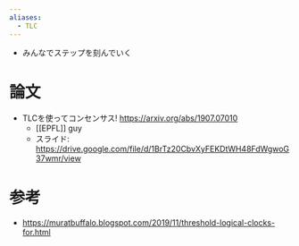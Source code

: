 ```yaml
---
aliases:
  - TLC
---
```

- みんなでステップを刻んでいく
# 論文
- TLCを使ってコンセンサス! https://arxiv.org/abs/1907.07010
	- [[EPFL]] guy
	- スライド: https://drive.google.com/file/d/1BrTz20CbvXyFEKDtWH48FdWgwoG37wmr/view
# 参考
- https://muratbuffalo.blogspot.com/2019/11/threshold-logical-clocks-for.html